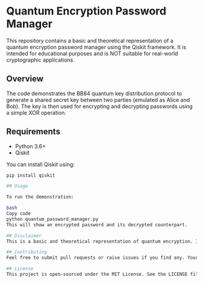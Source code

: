 # Quantum Encryption Password Manager

This repository contains a basic and theoretical representation of a quantum encryption password manager using the Qiskit framework. It is intended for educational purposes and is NOT suitable for real-world cryptographic applications.

## Overview

The code demonstrates the BB84 quantum key distribution protocol to generate a shared secret key between two parties (emulated as Alice and Bob). The key is then used for encrypting and decrypting passwords using a simple XOR operation.

## Requirements

- Python 3.6+
- Qiskit

You can install Qiskit using:

```bash
pip install qiskit

## Usagw

To run the demonstration:

bash
Copy code
python quantum_password_manager.py
This will show an encrypted password and its decrypted counterpart.

## Disclaimer
This is a basic and theoretical representation of quantum encryption. It does not cover potential vulnerabilities, error corrections, or the intricacies of a full-fledged password manager. Always work with cryptography and quantum experts when designing real-world applications. Use this code at your own risk.

## Contributing
Feel free to submit pull requests or raise issues if you find any. Your contributions are welcome!

## License
This project is open-sourced under the MIT License. See the LICENSE file for details.
